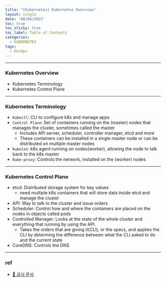 ```yaml
---
title: "[Kubernetes] Kubernetes Overview"
layout: single
date: '08/04/2023'
toc: true
toc_sticky: true
toc_label: Table of Contents
categories:
  - KUBERNETES
tags:
  - DevOps
---
```


---
### Kubernetes Overview
* Kubernetes Terminology
* Kubernetes Control Plane

---

### Kubernetes Terminology
* `Kubectl`: CLI to configure k8s and manage apps
* `Control Plane`: Set of containers running on the (master) nodes that manages the cluster, sometimes called the master
  * Includes API server, scheduler, controller manager, etcd and more
  * These containers can be installed in a single master node or can be distributed on multiple master nodes
* `Kubelet`: k8s agent running on nodes(worker), allowing the node to talk back to the k8s master
* `Kube-proxy`: Controls the network, installed on the (worker) nodes

---

### Kubernetes Control Plane
* etcd: Distributed storage system for key values
  * need multiple k8s containers that will store data inside etcd and manage the cluster
* API: Way to talk to the cluster and issue orders
* Scheduler: Control how and where the containers are placed on the nodes in objects called pods
* Controlled Manager: Looks at the state of the whole cluster and everything that running by using the API.
  * Takes the orders that are giving it(CLI), or the specs, and applies the CLI by determing the difference between what the CLI asked to do and the current state
* CoreDNS: Controls the DNS

---

### ref
* [🔗 공식 문서](https://kubernetes.io/docs/concepts/overview/components/#master-components)

